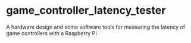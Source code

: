 # game_controller_latency_tester
A hardware design and some software tools for measuring the latency of game controllers with a Raspberry PI
